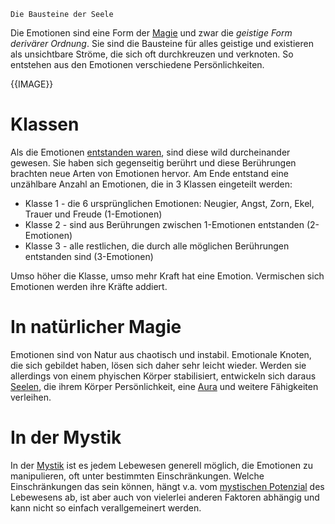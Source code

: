 	Die Bausteine der Seele

Die Emotionen sind eine Form der [Magie](Die%20Magie.md) und zwar die *geistige Form derivärer Ordnung*. Sie sind die Bausteine für alles geistige und existieren als unsichtbare Ströme, die sich oft durchkreuzen und verknoten. So entstehen aus den Emotionen verschiedene Persönlichkeiten.

{{IMAGE}}

# Klassen
Als die Emotionen [entstanden waren](Emotionen%20und%20Elemente.md), sind diese wild durcheinander gewesen. Sie haben sich gegenseitig berührt und diese Berührungen brachten neue Arten von Emotionen hervor. Am Ende entstand eine unzählbare Anzahl an Emotionen, die in 3 Klassen eingeteilt werden:
- Klasse 1 - die 6 ursprünglichen Emotionen: Neugier, Angst, Zorn, Ekel, Trauer und Freude (1-Emotionen)
- Klasse 2 - sind aus Berührungen zwischen 1-Emotionen entstanden (2-Emotionen)
- Klasse 3 - alle restlichen, die durch alle möglichen Berührungen entstanden sind (3-Emotionen)

Umso höher die Klasse, umso mehr Kraft hat eine Emotion. Vermischen sich Emotionen werden ihre Kräfte addiert.

# In natürlicher Magie
Emotionen sind von Natur aus chaotisch und instabil. Emotionale Knoten, die sich gebildet haben, lösen sich daher sehr leicht wieder. Werden sie allerdings von einem phyischen Körper stabilisiert, entwickeln sich daraus [Seelen](Die%20Seele.md), die ihrem Körper Persönlichkeit, eine [Aura](Die%20Seele#Die%20Aura) und weitere Fähigkeiten verleihen.

# In der Mystik
In der [Mystik](Die%20Mystik.md) ist es jedem Lebewesen generell möglich, die Emotionen zu manipulieren, oft unter bestimmten Einschränkungen. Welche Einschränkungen das sein können, hängt v.a. vom [mystischen Potenzial](Mystisches%20Potential.md) des Lebewesens ab, ist aber auch von vielerlei anderen Faktoren abhängig und kann nicht so einfach verallgemeinert werden.